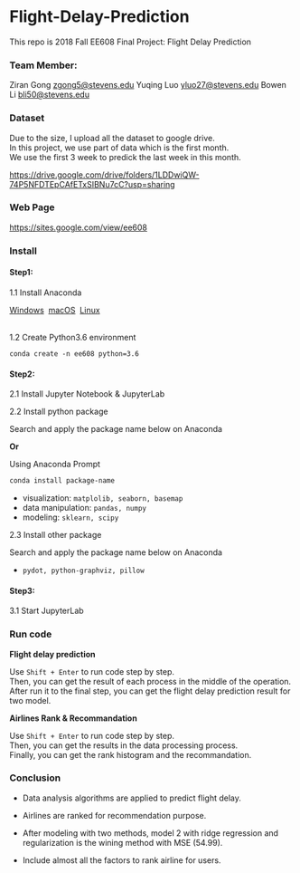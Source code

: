 # Flight-Delay-Prediction

This repo is 2018 Fall EE608 Final Project: Flight Delay Prediction

### Team Member: 

Ziran Gong zgong5@stevens.edu Yuqing Luo yluo27@stevens.edu Bowen Li bli50@stevens.edu

### Dataset

Due to the size, I upload all the dataset to google drive.  
In this project, we use part of data which is the first month.  
We use the first 3 week to predick the last week in this month.

https://drive.google.com/drive/folders/1LDDwiQW-74P5NFDTEpCAfETxSIBNu7cC?usp=sharing

### Web Page

https://sites.google.com/view/ee608

### Install

#### Step1:

1.1 Install Anaconda

<div class="homepage__button_row">
  <a href="https://www.anaconda.com/download/#windows">Windows</a>&nbsp  
  <a href="https://www.anaconda.com/download/#macos">macOS</a>&nbsp  
  <a href="https://www.anaconda.com/download/#linux">Linux</a>&nbsp  
</div><br>

1.2 Create Python3.6 environment
```
conda create -n ee608 python=3.6
```
#### Step2:

2.1 Install Jupyter Notebook & JupyterLab 

2.2 Install python package 

Search and apply the package name below on Anaconda 

**Or**

Using Anaconda Prompt
```sh
conda install package-name
```
* visualization: `matplolib, seaborn, basemap`
* data manipulation: `pandas, numpy`
* modeling: `sklearn, scipy`

2.3 Install other package

Search and apply the package name below on Anaconda

* `pydot, python-graphviz, pillow`

#### Step3:

3.1 Start JupyterLab  

### Run code  
**Flight delay prediction**

Use `Shift + Enter` to run code step by step.  
Then, you can get the result of each process in the middle of the operation.  
After run it to the final step, you can get the flight delay prediction result for two model.


**Airlines Rank & Recommandation**

Use `Shift + Enter` to run code step by step.   
Then, you can get the results in the data processing process.  
Finally, you can get the rank histogram and the recommandation.

### Conclusion

* Data analysis algorithms are applied to predict flight delay.

* Airlines are ranked  for recommendation purpose. 

* After modeling with two methods, model 2 with ridge regression and regularization is the wining method with MSE (54.99).

* Include almost all the factors to rank airline for users.






